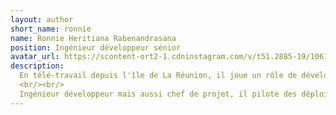 ```yaml
---
layout: author
short_name: ronnie
name: Ronnie Heritiana Rabenandrasana
position: Ingénieur développeur sénior
avatar_url: https://scontent-ort2-1.cdninstagram.com/v/t51.2885-19/106128065_931681460634481_7127918871713175640_n.jpg?_nc_ht=scontent-ort2-1.cdninstagram.com&_nc_ohc=qR-jHQ0FPgEAX9pi1fj&oh=7f3632d67040ea5d8569cac74337b9b9&oe=5F98F942
description:
  En télé-travail depuis l'île de La Réunion, il joue un rôle de développeur full-stack sur les technologies web utilisées chez PurchEase.
  <br/><br/>
  Ingénieur développeur mais aussi chef de projet, il pilote des déploiements de la technologie PurchEase chez plusieurs de ses clients.
---
```

